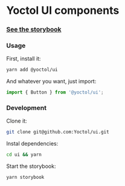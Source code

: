 # Yoctol UI components

### [See the storybook](https://yoctol.github.io/ui)

### Usage

First, install it:

```bash
yarn add @yoctol/ui
```

And whatever you want, just import:

```js
import { Button } from '@yoctol/ui';
```

### Development

Clone it:
```bash
git clone git@github.com:Yoctol/ui.git
```

Instal dependencies:

```bash
cd ui && yarn
```

Start the storybook:

```bash
yarn storybook
```
